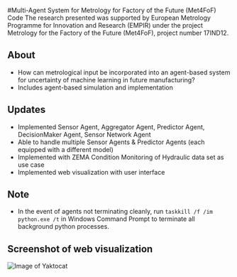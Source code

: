 #Multi-Agent System for Metrology for Factory of the Future (Met4FoF) Code
The research presented was supported by European Metrology Programme for Innovation and Research (EMPIR) under the project Metrology for the Factory of the Future (Met4FoF), project number 17IND12.

About
---
 - How can metrological input be incorporated into an agent-based system for uncertainty of machine learning in future manufacturing?
 - Includes agent-based simulation and implementation


Updates
---
 - Implemented Sensor Agent, Aggregator Agent, Predictor Agent, DecisionMaker Agent, Sensor Network Agent
 - Able to handle multiple Sensor Agents & Predictor Agents (each equipped with a different model)
 - Implemented with ZEMA Condition Monitoring of Hydraulic data set as use case
 - Implemented web visualization with user interface


Note
---
 - In the event of agents not terminating cleanly, run ```taskkill /f /im python.exe /t``` in Windows Command Prompt to terminate all background python processes.

## Screenshot of web visualization
![Image of Yaktocat](https://github.com/bangxiangyong/agentMet4FoF/blob/master/screenshot_met4fof.png)
